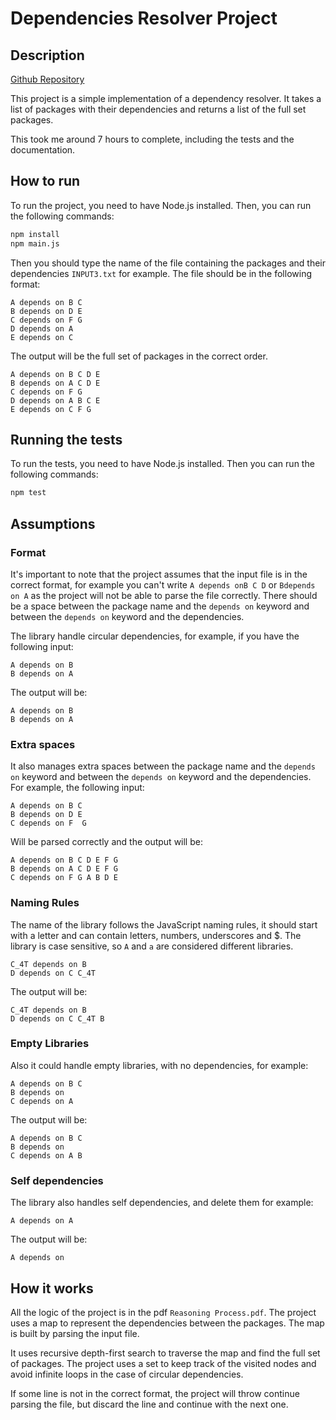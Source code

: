 # Dependencies Resolver Project

## Description

[Github Repository](https://github.com/nervesscat/ProgrammingTest)

This project is a simple implementation of a dependency resolver. It takes a list of packages with their dependencies and returns a list of the full set packages.

This took me around 7 hours to complete, including the tests and the documentation.

## How to run

To run the project, you need to have Node.js installed. Then, you can run the following commands:

```bash
npm install
npm main.js
```

Then you should type the name of the file containing the packages and their dependencies `INPUT3.txt` for example. The file should be in the following format:

```text
A depends on B C
B depends on D E
C depends on F G
D depends on A
E depends on C
```

The output will be the full set of packages in the correct order.

```text
A depends on B C D E
B depends on A C D E
C depends on F G
D depends on A B C E
E depends on C F G
```

## Running the tests

To run the tests, you need to have Node.js installed. Then you can run the following commands:

```bash
npm test
```

## Assumptions

### Format

It's important to note that the project assumes that the input file is in the correct format, for example you can't write `A depends onB C D` or `Bdepends on A` as the project will not be able to parse the file correctly. There should be a space between the package name and the `depends on` keyword and between the `depends on` keyword and the dependencies.

The library handle circular dependencies, for example, if you have the following input:

```text
A depends on B
B depends on A
```

The output will be:

```text
A depends on B
B depends on A
```

### Extra spaces

It also manages extra spaces between the package name and the `depends on` keyword and between the `depends on` keyword and the dependencies. For example, the following input:

```text
A depends on B C
B depends on D E
C depends on F  G
```

Will be parsed correctly and the output will be:

```text
A depends on B C D E F G
B depends on A C D E F G
C depends on F G A B D E
```

### Naming Rules

The name of the library follows the JavaScript naming rules, it should start with a letter and can contain letters, numbers, underscores and $. The library is case sensitive, so `A` and `a` are considered different libraries.

```text
C_4T depends on B
D depends on C C_4T
```

The output will be:

```text
C_4T depends on B
D depends on C C_4T B
```

### Empty Libraries

Also it could handle empty libraries, with no dependencies, for example:

```text
A depends on B C
B depends on
C depends on A
```

The output will be:

```text
A depends on B C
B depends on
C depends on A B
```

### Self dependencies

The library also handles self dependencies, and delete them for example:

```text
A depends on A
```

The output will be:

```text
A depends on
```

## How it works

All the logic of the project is in the pdf `Reasoning Process.pdf`. The project uses a map to represent the dependencies between the packages. The map is built by parsing the input file.

It uses recursive depth-first search to traverse the map and find the full set of packages. The project uses a set to keep track of the visited nodes and avoid infinite loops in the case of circular dependencies.

If some line is not in the correct format, the project will throw continue parsing the file, but discard the line and continue with the next one.
